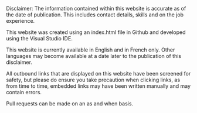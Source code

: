 Disclaimer: The information contained within this website is accurate as of the date of publication. This includes contact details, skills and on the job experience.
<p>This website was created using an index.html file in Github and developed using the Visual Studio IDE.</p>
<p>This website is currently available in English and in French only. Other languages may become available at a date later to the publication of this disclaimer.</p>
<p>All outbound links that are displayed on this website have been screened for safety, but please do ensure you take precaution when clicking links, as from time to time, embedded links may have been written manually and may contain errors.</p>
<p>Pull requests can be made on an as and when basis.</p>
